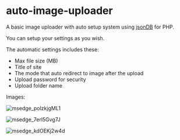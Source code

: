 # auto-image-uploader
A basic image uploader with auto setup system using [jsonDB](https://github.com/efekoca/jsondb) for PHP.

You can setup your settings as you wish. 

The automatic settings includes these:
- Max file size (MB)
- Title of site
- The mode that auto redirect to image after the upload 
- Upload password for security
- Upload folder name

Images:

![msedge_polzkjgML1](https://user-images.githubusercontent.com/52746944/144116924-44bdede1-fd5d-4103-939a-8f84e2884f6c.png)

![msedge_7erl5Gvg7J](https://user-images.githubusercontent.com/52746944/144117159-c996a875-9fc8-4379-81e6-e2db0a4a11e0.png)

![msedge_kdOEKj2w4d](https://user-images.githubusercontent.com/52746944/144117199-106a0cfc-c8fb-4b79-a2fb-7a7b00b22ef2.png)
